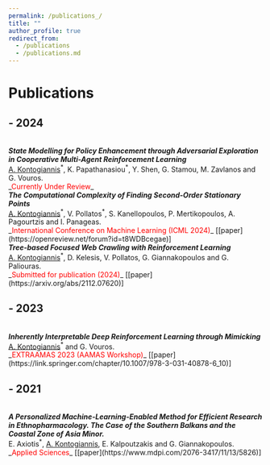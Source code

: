 ```yaml
---
permalink: /publications_/
title: ""
author_profile: true
redirect_from: 
  - /publications
  - /publications.md
---
```


# Publications

## - 2024
<br/>
<i><b> State Modelling for Policy Enhancement through Adversarial Exploration in Cooperative Multi-Agent Reinforcement Learning </b> </i> 
<br/> 
<u>A. Kontogiannis</u><sup>*</sup>, K. Papathanasiou<sup>*</sup>, Y. Shen, G. Stamou, M. Zavlanos and G. Vouros.
<br/>
_<font color="red">Currently Under Review</font>_


<br/>
<i><b> The Computational Complexity of Finding Second-Order Stationary Points </b> </i> 
<br/> 
<u>A. Kontogiannis</u><sup>*</sup>, V. Pollatos<sup>*</sup>, S. Kanellopoulos, P. Mertikopoulos, A. Pagourtzis and I. Panageas.
<br/>
_<font color="red">International Conference on Machine Learning (ICML 2024)</font>_ [[paper](https://openreview.net/forum?id=t8WDBcegae)]


<br/>
<i><b> Tree-based Focused Web Crawling with Reinforcement Learning </b> </i> 
<br/> 
<u>A. Kontogiannis</u><sup>*</sup>, D. Kelesis, V. Pollatos, G. Giannakopoulos and G. Paliouras.
<br/>
_<font color="red">Submitted for publication (2024)</font>_ [[paper](https://arxiv.org/abs/2112.07620)]

## - 2023

<br/>
<i><b> Inherently Interpretable Deep Reinforcement Learning through Mimicking </b> </i> 
<br/> 
<u>A. Kontogiannis</u><sup>*</sup> and G. Vouros.
<br/>
_<font color="red">EXTRAAMAS 2023 (AAMAS Workshop)</font>_ [[paper](https://link.springer.com/chapter/10.1007/978-3-031-40878-6_10)]

## - 2021

<br/>
<i><b> A Personalized Machine-Learning-Enabled Method for Efficient Research in Ethnopharmacology. The Case of the Southern Balkans and the Coastal Zone of Asia Minor. </b> </i> 
<br/> 
E. Axiotis<sup>*</sup>, <u>A. Kontogiannis</u>, E. Kalpoutzakis and G. Giannakopoulos.
<br/>
_<font color="red">Applied Sciences</font>_ [[paper](https://www.mdpi.com/2076-3417/11/13/5826)] 

